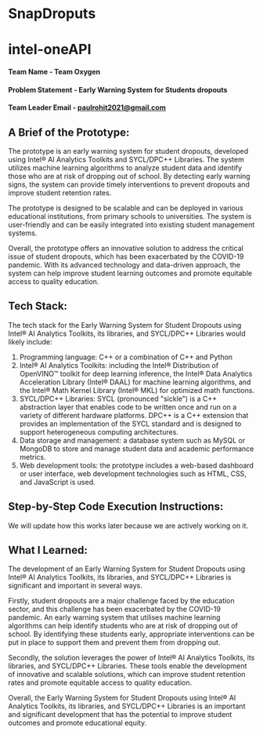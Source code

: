 # SnapDroputs
# intel-oneAPI

#### Team Name - Team Oxygen  
#### Problem Statement - Early Warning System for Students dropouts
#### Team Leader Email - paulrohit2021@gmail.com

## A Brief of the Prototype:
  The prototype is an early warning system for student dropouts, developed using Intel® AI Analytics Toolkits and SYCL/DPC++ Libraries. The system utilizes machine learning algorithms to analyze student data and identify those who are at risk of dropping out of school. By detecting early warning signs, the system can provide timely interventions to prevent dropouts and improve student retention rates.

The prototype is designed to be scalable and can be deployed in various educational institutions, from primary schools to universities. The system is user-friendly and can be easily integrated into existing student management systems.

Overall, the prototype offers an innovative solution to address the critical issue of student dropouts, which has been exacerbated by the COVID-19 pandemic. With its advanced technology and data-driven approach, the system can help improve student learning outcomes and promote equitable access to quality education.
  
## Tech Stack: 

  The tech stack for the Early Warning System for Student Dropouts using Intel® AI Analytics Toolkits, its libraries, and SYCL/DPC++ Libraries would likely include:

1. Programming language: C++ or a combination of C++ and Python
2. Intel® AI Analytics Toolkits: including the Intel® Distribution of OpenVINO™ toolkit for deep learning inference, the Intel® Data Analytics Acceleration Library (Intel® DAAL) for machine learning algorithms, and the Intel® Math Kernel Library (Intel® MKL) for optimized math functions.
3. SYCL/DPC++ Libraries: SYCL (pronounced "sickle") is a C++ abstraction layer that enables code to be written once and run on a variety of different hardware platforms. DPC++ is a C++ extension that provides an implementation of the SYCL standard and is designed to support heterogeneous computing architectures.
4. Data storage and management: a database system such as MySQL or MongoDB to store and manage student data and academic performance metrics.
5. Web development tools: the prototype includes a web-based dashboard or user interface, web development technologies such as HTML, CSS, and JavaScript is used.  

## Step-by-Step Code Execution Instructions:
  We will update how this works later because we are actively working on it.
  
## What I Learned:
  The development of an Early Warning System for Student Dropouts using Intel® AI Analytics Toolkits, its libraries, and SYCL/DPC++ Libraries is significant and important in several ways.

Firstly, student dropouts are a major challenge faced by the education sector, and this challenge has been exacerbated by the COVID-19 pandemic. An early warning system that utilises machine learning algorithms can help identify students who are at risk of dropping out of school. By identifying these students early, appropriate interventions can be put in place to support them and prevent them from dropping out.

Secondly, the solution leverages the power of Intel® AI Analytics Toolkits, its libraries, and SYCL/DPC++ Libraries. These tools enable the development of innovative and scalable solutions, which can improve student retention rates and promote equitable access to quality education.

Overall, the Early Warning System for Student Dropouts using Intel® AI Analytics Toolkits, its libraries, and SYCL/DPC++ Libraries is an important and significant development that has the potential to improve student outcomes and promote educational equity.
